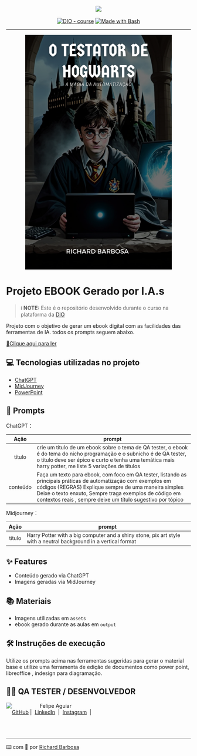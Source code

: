 <p align="center">
    <img width="100" src=".github/assets/banner.png">
</p>


<p align="center">
<a href="https://dio.me/"><img src="https://img.shields.io/badge/DIO-Course-28DA77?logo=youtube" alt="DIO - course"></a>
<a href="https://www.gnu.org/software/bash/" title="Go to Bash homepage"><img src="https://img.shields.io/badge/Prompt-Project-blue?logo=gnu-bash&amp;logoColor=white" alt="Made with Bash"></a></p>

-------


<p align="center">
<img 
    src="./assets/capa_ebook.png"
    width="400"  
/>
</p>

# Projeto EBOOK Gerado por I.A.s


 > ℹ️ **NOTE:** Este é o repositório desenvolvido durante o curso na plataforma da [DIO](https://dio.me)

Projeto com o objetivo de gerar um ebook digital com as facilidades das ferramentas de IA. todos os prompts
seguem abaixo.

<a href="https://github.com/felipeAguiarCode/prompts-recipe-to-create-a-ebook/blob/main/output/ebook_IA.pdf" title="View PDF now"> 📕Clique aqui para ler</a>

## 💻 Tecnologias utilizadas no projeto

- [ChatGPT](https://chat.openai.com/) 
- [MidJourney](https://www.midjourney.com/app/)
- [PowerPoint](https://www.microsoft.com/en/microsoft-365/powerpoint)

## 🧠 Prompts


ChatGPT：

|   Ação   | prompt                                                                                                                                                                                                                                                                         |
| :------: | ------------------------------------------------------------------------------------------------------------------------------------------------------------------------------------------------------------------------------------------------------------------------------ |
|  título  | crie um título de um ebook sobre o tema de QA tester, o ebook é do tema do nicho programação e o subnicho é de QA tester, o titulo deve ser épico e curto e tenha uma temática mais harry potter, me liste 5 variações de títulos                                                        |
| conteúdo | Faça um texto para ebook, com foco em QA tester, listando as principais práticas de automatização com exemplos em códigos {REGRAS} Explique sempre de uma maneira simples Deixe o texto enxuto, Sempre traga exemplos de código em contextos reais , sempre deixe um título sugestivo por tópico |


Midjourney：

|  Ação  | prompt                                                                                 |
| :----: | -------------------------------------------------------------------------------------- |
| título | Harry Potter with a big computer and a shiny stone, pix art style with a neutral background in a vertical format |

## ✨ Features

- Conteúdo gerado via ChatGPT
- Imagens geradas via MidJourney

## 📚 Materiais

- Imagens utilizadas em `assets`
- ebook gerado durante as aulas em `output`

## 🛠️ Instruções de execução

Utilize os prompts acima nas ferramentas sugeridas para gerar o material base e utilize uma ferramenta de edição de documentos como power point, libreoffice , indesign para diagramação.

## 👨‍💻 QA TESTER / DESENVOLVEDOR

<p>
    <img 
      align=left 
      margin=10 
      width=80 
      src="https://avatars.githubusercontent.com/u/98430927?s=400&u=ec0c1c073206fafdb69e7d25c199d0b193a81c07&v=4"
    />
    <p>&nbsp&nbsp&nbspFelipe Aguiar<br>
    &nbsp&nbsp&nbsp
    <a href="https://github.com/RichardMSBarbosa">
    GitHub</a>&nbsp;|&nbsp;
    <a href="https://www.linkedin.com/in/richarmbarbosa/
felipe-exe">LinkedIn</a>
&nbsp;|&nbsp;
    <a href="https://www.instagram.com/richard_barbosaa/">
    Instagram</a>
&nbsp;|&nbsp;</p>
</p>
<br/><br/>
<p>

---

⌨️ com 💜 por [Richard Barbosa](https://github.com/RichardMSBarbosa)